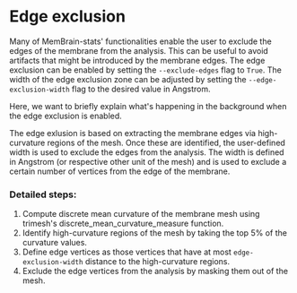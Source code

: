 # Edge exclusion

Many of MemBrain-stats' functionalities enable the user to exclude the edges of the membrane from the analysis. This can be useful to avoid artifacts that might be introduced by the membrane edges. The edge exclusion can be enabled by setting the `--exclude-edges` flag to `True`. The width of the edge exclusion zone can be adjusted by setting the `--edge-exclusion-width` flag to the desired value in Angstrom.

Here, we want to briefly explain what's happening in the background when the edge exclusion is enabled.

The edge exlusion is based on extracting the membrane edges via high-curvature regions of the mesh. Once these are identified, the user-defined width is used to exclude the edges from the analysis. The width is defined in Angstrom (or respective other unit of the mesh) and is used to exclude a certain number of vertices from the edge of the membrane.

### Detailed steps:
1. Compute discrete mean curvature of the membrane mesh using trimesh's discrete_mean_curvature_measure function.
2. Identify high-curvature regions of the mesh by taking the top 5% of the curvature values.
3. Define edge vertices as those vertices that have at most `edge-exclusion-width` distance to the high-curvature regions.
4. Exclude the edge vertices from the analysis by masking them out of the mesh.